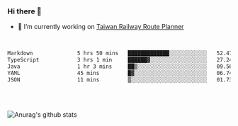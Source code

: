 ### Hi there 👋

- 🔭 I’m currently working on [Taiwan Railway Route Planner](https://github.com/Taiwan-Railway-Route-Planner)

<br/>

<!--START_SECTION:waka-->

```txt
Markdown              5 hrs 50 mins   █████████████░░░░░░░░░░░░   52.47 %
TypeScript            3 hrs 1 min     ██████▓░░░░░░░░░░░░░░░░░░   27.24 %
Java                  1 hr 3 mins     ██▒░░░░░░░░░░░░░░░░░░░░░░   09.56 %
YAML                  45 mins         █▓░░░░░░░░░░░░░░░░░░░░░░░   06.74 %
JSON                  11 mins         ▒░░░░░░░░░░░░░░░░░░░░░░░░   01.73 %
```

<!--END_SECTION:waka-->

<br/>
<br/>

![Anurag's github stats](https://github-readme-stats.vercel.app/api?username=DepickereSven&show_icons=true&theme=tokyonight)



<!--
**DepickereSven/DepickereSven** is a ✨ _special_ ✨ repository because its `README.md` (this file) appears on your GitHub profile.

Here are some ideas to get you started:

- 🔭 I’m currently working on ...
- 🌱 I’m currently learning ...
- 👯 I’m looking to collaborate on ...
- 🤔 I’m looking for help with ...
- 💬 Ask me about ...
- 📫 How to reach me: ...
- 😄 Pronouns: ...
- ⚡ Fun fact: ...
-->

